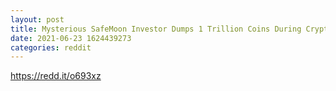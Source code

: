 ```yaml
--- 
layout: post 
title: Mysterious SafeMoon Investor Dumps 1 Trillion Coins During Crypto Market Crash, Causing Domino Effect 
date: 2021-06-23 1624439273 
categories: reddit 
--- 
```

https://redd.it/o693xz